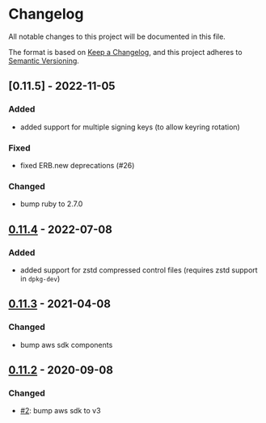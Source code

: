 # Changelog
All notable changes to this project will be documented in this file.

The format is based on [Keep a Changelog](https://keepachangelog.com/en/1.0.0/),
and this project adheres to [Semantic Versioning](https://semver.org/spec/v2.0.0.html).

## [0.11.5] - 2022-11-05
### Added
* added support for multiple signing keys (to allow keyring rotation)
### Fixed
* fixed ERB.new deprecations (#26)
### Changed
* bump ruby to 2.7.0

## [0.11.4] - 2022-07-08
### Added
* added support for zstd compressed control files (requires zstd support in `dpkg-dev`)

[0.11.4]: https://github.com/deb-s3/deb-s3/compare/0.11.3...0.11.4

## [0.11.3] - 2021-04-08
### Changed
* bump aws sdk components

[0.11.3]: https://github.com/deb-s3/deb-s3/compare/0.11.2...0.11.3

## [0.11.2] - 2020-09-08
### Changed
* [#2](https://github.com/deb-s3/deb-s3/pull/2): bump aws sdk to v3

[0.11.2]: https://github.com/deb-s3/deb-s3/compare/0.11.1...0.11.2
